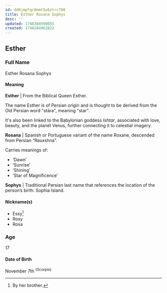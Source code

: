 ```yaml
---
id: dd6jmpfqc8mmt5o6ztrc788
title: Esther Rosana Sophys
desc: ''
updated: 1748304990055
created: 1748284962822
---
```


## Esther

### Full Name

Esther Rosana Sophys

#### Meaning

**Esther** | From the Biblical Queen Esther.

The name Esther is of Persian origin and is thought to be derived from the Old Persian word "stāra", meaning "star".

It's also been linked to the Babylonian goddess _Ishtar_, associated with love, beauty, and the planet Venus, further connecting it to celestial imagery.

**Rosana** | Spanish or Portuguese variant of the name Roxane, descended from Persian “Rauxshna”.

Carries meanings of:

- ‘Dawn’
- ‘Sunrise’
- ‘Shining’
- ‘Star of Magnificence’

**Sophys** | Traditional Persian last name that references the location of the person’s birth: Sophia Island.

#### Nickname(s)

- Essy[^1]
- Roxy
- Rosa

### Age

17

#### Date of Birth

November 7th <sup>(Scorpio)</sup>

[^1]: By her brother.
